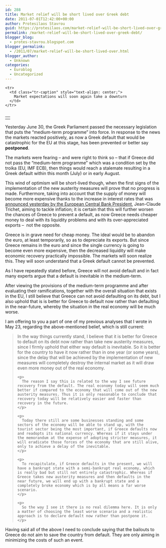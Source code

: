 ```yaml
---
id: 288
title: Market relief will be short lived over Greek debt
date: 2011-07-01T12:42:00+00:00
author: Protesilaos Stavrou
guid: https://protesilaos.com/market-relief-will-be-short-lived-over-greek-debt/
permalink: /market-relief-will-be-short-lived-over-greek-debt/
blogger_blog:
  - protes-stavrou.blogspot.com
blogger_permalink:
  - /2011/07/market-relief-will-be-short-lived-over.html
blogger_author:
  - Unknown
categories:
  - Euroblog
  - Uncategorized
---
```

<div dir="ltr" style="text-align: left;" trbidi="on">
  <table cellpadding="0" cellspacing="0" class="tr-caption-container" style="float: right; margin-left: 1em; text-align: right;">
    <tr>
      <td style="text-align: center;">
      </td>
    </tr>
    
    <tr>
      <td class="tr-caption" style="text-align: center;">
        Market expectations will soon again take a downturn
      </td>
    </tr>
  </table>
  
  <p>
    Yesterday June 30, the Greek Parliament passed the necessary legislation that puts the &#8220;medium-term programme&#8221; into force. In response to the news the markets reacted positively, as now a Greek default that would be catastrophic for the EU at this stage, has been prevented or better say<b> postponed</b>.
  </p>
  
  <p>
    The markets were fearing &#8211; and were right to think so &#8211; that if Greece did not pass the &#8220;medium-term programme&#8221; which was a condition set by the troika (EU, IMF ECB), then things would reach a stalemate resulting in a Greek default within this month (July) or in early August.
  </p>
  
  <p>
    This wind of optimism will be short-lived though, when the first signs of the implementation of the new austerity measures will prove that no progress is made. Furthermore, taking into account that the supply of money will become more expensive thanks to the increase in interest rates that was <a href="http://www.ecb.int/press/key/date/2011/html/sp110630.en.html">announced yesterday by the European Central Bank President</a>, Jean-Claude Trichet, aiming to tackle inflation; it is certain that this will further worsen the chances of Greece to prevent a default, as now Greece needs cheaper money to deal with its liquidity problems and with its over-appreciated exports &#8211;&nbsp; not the opposite.
  </p>
  
  <p>
    Greece is in grave need for cheap money. The ideal would be to abandon the euro, at least temporarily, so as to depreciate its exports. But since Greece remains in the euro and since the single currency is going to become even more expensive, then the decreased liquidity will make economic recovery practically impossible. The markets will soon realize this. They will soon understand that a Greek default cannot be prevented.
  </p>
  
  <p>
    As I have repeatedly stated before, Greece will not avoid default and in fact many experts argue that a default is inevitable in the medium-term.
  </p>
  
  <p>
    After viewing the provisions of the medium-term programme and after evaluating their ramifications, together with the overall situation that exists in the EU, I still believe that Greece can not avoid defaulting on its debt, but I also uphold that is is better for Greece to default now rather than defaulting in the near-future, whereby the situation in the real economy will be much worse.
  </p>
  
  <p>
    I am offering to you a part of one of my previous analyses that I wrote in May 23, regarding the above-mentioned belief, which is still current:
  </p>
  
  <blockquote>
    <p>
      In the way things currently stand, I believe that it is better for Greece to default on its debt now rather than take new austerity measures, since I firmly uphold that either way default is inevitable. So it is better for the country to have it now rather than in one year (or some years), since the delay that will be achieved by the implementation of new measures will completely destroy the internal market as it will draw even more money out of the real economy.
    </p>
    
    <p>
      The reason I say this is related to the way I see future recovery from the default. The real economy today will seem much better if compared to the economy that will come out of the new austerity measures. Thus it is only reasonable to conclude that recovery today will be relatively easier and faster than recovery in the future.
    </p>
    
    <p>
      Today there still are some businesses standing and some sectors of the economy will be able to stand up, with the tourist sector being the most important, if Greece defaults now and readopts its national currency. Whereas if it stays under the memorandum at the expense of adopting stricter measures, it will eradicate those forces of the economy that are still alive, only to achieve a delay of the inevitable.
    </p>
    
    <p>
      To recapitulate, if Greece defaults in the present, we will have a bankrupt state with a semi-bankrupt real economy, which is really bad but still not entirely catastrophic. Whereas if Greece takes new austerity measures and then defaults in the near future, we will end up with a bankrupt state and a completely broke economy which is by all means a far worse scenario.
    </p>
    
    <p>
      So the way I see it there is no real dilemma here. It is only a matter of choosing the least worse scenario and a realistic approach is to declare default now rather than postpone it.
    </p>
  </blockquote>
  
  <p>
    Having said all of the above I need to conclude saying that the bailouts to Greece do not aim to save the country from default. They are only aiming in minimizing the costs of such an event.
  </p>
</div>